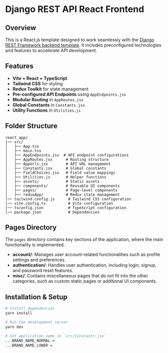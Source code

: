 # Django REST API React Frontend

## Overview
This is a React.js template designed to work seamlessly with the [Django REST Framework backend template](https://github.com/nap3-za/Django-RAPI-Template). It includes preconfigured technologies and features to accelerate API development.

## Features
- **Vite + React + TypeScript**
- **Tailwind CSS** for styling
- **Redux Toolkit** for state management
- **Pre-configured API Endpoints** using `AppEndpoints.jsx`
- **Modular Routing** in `AppRoutes.jsx`
- **Global Constants** in `Constants.jsx`
- **Utility Functions** in `Utilities.js`

## Folder Structure
```
react_app/
│── src/
│   ├── App.tsx
│   ├── main.tsx
│   ├── AppEndpoints.jsx  # API endpoint configurations
│   ├── AppRoutes.jsx      # Routing structure
│   ├── AppUrls.jsx        # API URL management
│   ├── Constants.jsx      # Global constants
│   ├── FieldChoices.jsx   # Field value mappings
│   ├── Utilities.js       # Helper functions
│   ├── assets/            # Static assets
│   ├── components/        # Reusable UI components
│   ├── pages/             # Page-level components
│   ├── reduxApp/          # Redux state management
│── tailwind.config.js      # Tailwind CSS configuration
│── vite.config.ts          # Vite configuration
│── tsconfig.json           # TypeScript configuration
│── package.json            # Dependencies
```

## Pages Directory
The `pages` directory contains key sections of the application, where the main functionality is implemented.
- **account/**: Manages user account-related functionalities such as profile settings and preferences.
- **authentication/**: Handles user authentication, including login, signup, and password reset features.
- **misc/**: Contains miscellaneous pages that do not fit into the other categories, such as custom static pages or additional UI components.

## Installation & Setup
```sh
# Install dependencies
yarn install

# Run the development server
yarn dev

# Set application name in `src/Constants.jsx`
...BRAND_NAME_NORMAL = 
...BRAND_NAME_LOWER = 
```
